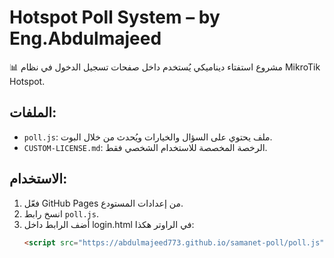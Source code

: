 # Hotspot Poll System – by Eng.Abdulmajeed

📊 مشروع استفتاء ديناميكي يُستخدم داخل صفحات تسجيل الدخول في نظام MikroTik Hotspot.

## الملفات:
- `poll.js`: ملف يحتوي على السؤال والخيارات ويُحدث من خلال البوت.
- `CUSTOM-LICENSE.md`: الرخصة المخصصة للاستخدام الشخصي فقط.

## الاستخدام:
1. فعّل GitHub Pages من إعدادات المستودع.
2. انسخ رابط `poll.js`.
3. أضف الرابط داخل login.html في الراوتر هكذا:
   ```html
   <script src="https://abdulmajeed773.github.io/samanet-poll/poll.js"></script>